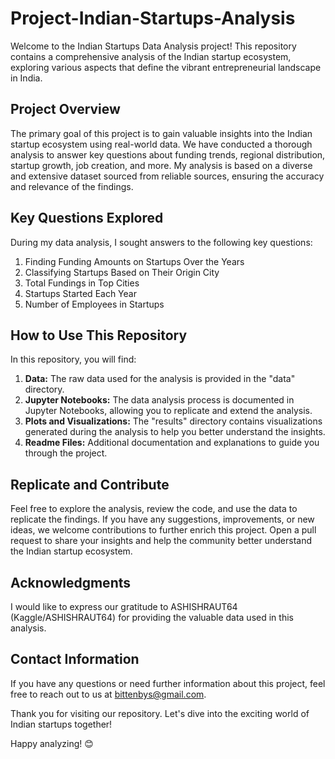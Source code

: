 # Project-Indian-Startups-Analysis

Welcome to the Indian Startups Data Analysis project! This repository contains a comprehensive analysis of the Indian startup ecosystem, exploring various aspects that define the vibrant entrepreneurial landscape in India.

## Project Overview

The primary goal of this project is to gain valuable insights into the Indian startup ecosystem using real-world data. We have conducted a thorough analysis to answer key questions about funding trends, regional distribution, startup growth, job creation, and more. My analysis is based on a diverse and extensive dataset sourced from reliable sources, ensuring the accuracy and relevance of the findings.

## Key Questions Explored

During my data analysis, I sought answers to the following key questions:

1. Finding Funding Amounts on Startups Over the Years
2. Classifying Startups Based on Their Origin City
3. Total Fundings in Top Cities
4. Startups Started Each Year
5. Number of Employees in Startups

## How to Use This Repository

In this repository, you will find:

1. **Data:** The raw data used for the analysis is provided in the "data" directory.
2. **Jupyter Notebooks:** The data analysis process is documented in Jupyter Notebooks, allowing you to replicate and extend the analysis.
3. **Plots and Visualizations:** The "results" directory contains visualizations generated during the analysis to help you better understand the insights.
4. **Readme Files:** Additional documentation and explanations to guide you through the project.

## Replicate and Contribute

Feel free to explore the analysis, review the code, and use the data to replicate the findings. If you have any suggestions, improvements, or new ideas, we welcome contributions to further enrich this project. Open a pull request to share your insights and help the community better understand the Indian startup ecosystem.

## Acknowledgments

I would like to express our gratitude to ASHISHRAUT64 (Kaggle/ASHISHRAUT64) for providing the valuable data used in this analysis.

## Contact Information

If you have any questions or need further information about this project, feel free to reach out to us at bittenbys@gmail.com.

Thank you for visiting our repository. Let's dive into the exciting world of Indian startups together!

Happy analyzing! 😊
